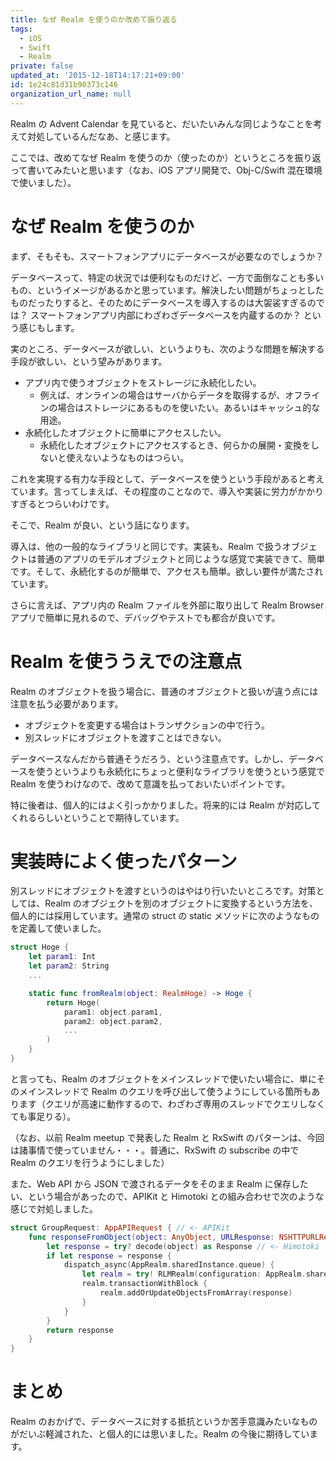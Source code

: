 ```yaml
---
title: なぜ Realm を使うのか改めて振り返る
tags:
  - iOS
  - Swift
  - Realm
private: false
updated_at: '2015-12-18T14:17:21+09:00'
id: 1e24c81d31b90373c146
organization_url_name: null
---
```

Realm の Advent Calendar を見ていると、だいたいみんな同じようなことを考えて対処しているんだなあ、と感じます。

ここでは、改めてなぜ Realm を使うのか（使ったのか）というところを振り返って書いてみたいと思います（なお、iOS アプリ開発で、Obj-C/Swift 混在環境で使いました）。

# なぜ Realm を使うのか

まず、そもそも、スマートフォンアプリにデータベースが必要なのでしょうか？

データベースって、特定の状況では便利なものだけど、一方で面倒なことも多いもの、というイメージがあるかと思っています。解決したい問題がちょっとしたものだったりすると、そのためにデータベースを導入するのは大袈裟すぎるのでは？ スマートフォンアプリ内部にわざわざデータベースを内蔵するのか？ という感じもします。

実のところ、データベースが欲しい、というよりも、次のような問題を解決する手段が欲しい、という望みがあります。

* アプリ内で使うオブジェクトをストレージに永続化したい。
    * 例えば、オンラインの場合はサーバからデータを取得するが、オフラインの場合はストレージにあるものを使いたい。あるいはキャッシュ的な用途。
* 永続化したオブジェクトに簡単にアクセスしたい。
    * 永続化したオブジェクトにアクセスするとき、何らかの展開・変換をしないと使えないようなものはつらい。

これを実現する有力な手段として、データベースを使うという手段があると考えています。言ってしまえば、その程度のことなので、導入や実装に労力がかかりすぎるとつらいわけです。

そこで、Realm が良い、という話になります。

導入は、他の一般的なライブラリと同じです。実装も、Realm で扱うオブジェクトは普通のアプリのモデルオブジェクトと同じような感覚で実装できて、簡単です。そして、永続化するのが簡単で、アクセスも簡単。欲しい要件が満たされています。

さらに言えば、アプリ内の Realm ファイルを外部に取り出して Realm Browser アプリで簡単に見れるので、デバッグやテストでも都合が良いです。

# Realm を使ううえでの注意点

Realm のオブジェクトを扱う場合に、普通のオブジェクトと扱いが違う点には注意を払う必要があります。

* オブジェクトを変更する場合はトランザクションの中で行う。
* 別スレッドにオブジェクトを渡すことはできない。

データベースなんだから普通そうだろう、という注意点です。しかし、データベースを使うというよりも永続化にちょっと便利なライブラリを使うという感覚で Realm を使うわけなので、改めて意識を払っておいたいポイントです。

特に後者は、個人的にはよく引っかかりました。将来的には Realm が対応してくれるらしいということで期待しています。

# 実装時によく使ったパターン

別スレッドにオブジェクトを渡すというのはやはり行いたいところです。対策としては、Realm のオブジェクトを別のオブジェクトに変換するという方法を、個人的には採用しています。通常の struct の static メソッドに次のようなものを定義して使いました。

```swift
struct Hoge {
    let param1: Int
    let param2: String
    ...

    static func fromRealm(object: RealmHoge) -> Hoge {
        return Hoge(
            param1: object.param1,
            param2: object.param2,
            ...
        )
    }
}
```

と言っても、Realm のオブジェクトをメインスレッドで使いたい場合に、単にそのメインスレッドで Realm のクエリを呼び出して使うようにしている箇所もあります（クエリが高速に動作するので、わざわざ専用のスレッドでクエリしなくても事足りる）。

（なお、以前 Realm meetup で発表した Realm と RxSwift のパターンは、今回は諸事情で使っていません・・・。普通に、RxSwift の subscribe の中で Realm のクエリを行うようにしました）

また、Web API から JSON で渡されるデータをそのまま Realm に保存したい、という場合があったので、APIKit と Himotoki との組み合わせで次のような感じで対処しました。

```swift
struct GroupRequest: AppAPIRequest { // <- APIKit
    func responseFromObject(object: AnyObject, URLResponse: NSHTTPURLResponse) -> Response? {    
        let response = try? decode(object) as Response // <- Himotoki
        if let response = response {
            dispatch_async(AppRealm.sharedInstance.queue) {
                let realm = try! RLMRealm(configuration: AppRealm.sharedInstance.configuration)
                realm.transactionWithBlock {
                    realm.addOrUpdateObjectsFromArray(response)
                }
            }
        }
        return response
    }
}
```

# まとめ

Realm のおかげで、データベースに対する抵抗というか苦手意識みたいなものがだいぶ軽減された、と個人的には思いました。Realm の今後に期待しています。

